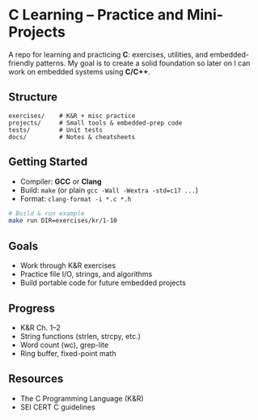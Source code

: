 # C Learning – Practice and Mini-Projects

A repo for learning and practicing **C**: exercises, utilities, and embedded-friendly patterns. My goal is to create a solid foundation so later on I can work on embedded systems using **C/C++**.

## Structure

```
exercises/    # K&R + misc practice
projects/     # Small tools & embedded-prep code
tests/        # Unit tests
docs/         # Notes & cheatsheets
```

## Getting Started

* Compiler: **GCC** or **Clang**
* Build: `make` (or plain `gcc -Wall -Wextra -std=c17 ...`)
* Format: `clang-format -i *.c *.h`

```bash
# Build & run example
make run DIR=exercises/kr/1-10
```

## Goals

* Work through K&R exercises
* Practice file I/O, strings, and algorithms
* Build portable code for future embedded projects

## Progress

* K&R Ch. 1–2
* String functions (strlen, strcpy, etc.)
* Word count (wc), grep-lite
* Ring buffer, fixed-point math

## Resources

* The C Programming Language (K&R)
* SEI CERT C guidelines